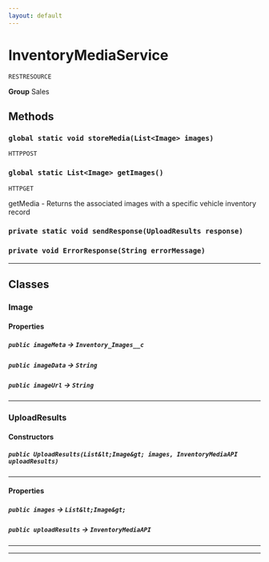 ```yaml
---
layout: default
---
```

# InventoryMediaService

`RESTRESOURCE`



**Group** Sales

## Methods
### `global static void storeMedia(List<Image> images)`

`HTTPPOST`
### `global static List<Image> getImages()`

`HTTPGET`

getMedia - Returns the associated images with a specific vehicle inventory record

### `private static void sendResponse(UploadResults response)`
### `private void ErrorResponse(String errorMessage)`
---
## Classes
### Image
#### Properties

##### `public imageMeta` → `Inventory_Images__c`


##### `public imageData` → `String`


##### `public imageUrl` → `String`


---

### UploadResults
#### Constructors
##### `public UploadResults(List&lt;Image&gt; images, InventoryMediaAPI uploadResults)`
---
#### Properties

##### `public images` → `List&lt;Image&gt;`


##### `public uploadResults` → `InventoryMediaAPI`


---

---
